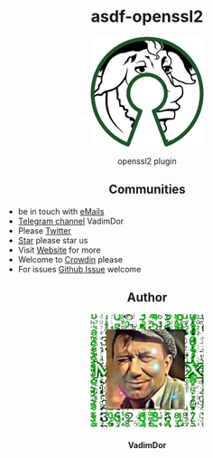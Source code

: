 <h1 align="center">asdf-openssl2</h1>
<div align="center">
    <a href="https://github.com/VadimDor">
        <img width="200" src="./assets/logo.png">
    </a>
</div>
<p align="center">openssl2 plugin</p>

<h2 align="center">Communities</h2>
<!--  TODO: review and adopt the content -->

- be in touch with [eMails](https://VadimDor.substack.com/)
- [Telegram channel](https://t.me/VadimDor) VadimDor
- Please [Twitter](https://twitter.com/VadimDor)
- [Star](https://github.com/VadimDor/openssl2) please star us
- Visit [Website](https://VadimDor.github.io/openssl2) for more
- Welcome to [Crowdin](https://crowdin.com/project/VadimDor) please
- For issues [Github Issue](https://github.com/VadimDor/openssl2/issues) welcome



<h2 align="center">Author</h2>
<div align="center">
    <a href="https://github.com/VadimDor">
        <img width="200" height="200" src="./assets/profile.jpg"></img>
    </a>
</div>
<h4 align="center">VadimDor</h4>
    